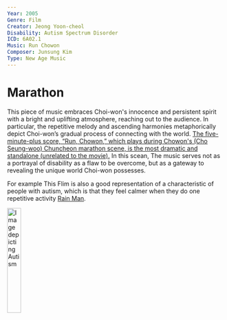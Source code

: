 ```yaml
---
Year: 2005 
Genre: Film 
Creator: Jeong Yoon-cheol
Disability: Autism Spectrum Disorder
ICD: 6A02.1
Music: Run Chowon
Composer: Junsung Kim
Type: New Age Music
---
```


# Marathon

This piece of music embraces Choi-won's innocence and persistent spirit with a bright and uplifting atmosphere, reaching out to the audience. In particular, the repetitive melody and ascending harmonies metaphorically depict Choi-won’s gradual process of connecting with the world. [The five-minute-plus score, “Run, Chowon,” which plays during Chowon's (Cho Seung-woo) Chuncheon marathon scene, is the most dramatic and standalone (unrelated to the movie).](https://youtu.be/6nM9hL95LzA?si=pFjQp4X-W6ni9pBb) In this scean, The music serves not as a portrayal of disability as a flaw to be overcome, but as a gateway to revealing the unique world Choi-won possesses.

For example This Flim is also a good representation of a characteristic of people with autism, which is that they feel calmer when they do one repetitive activity [Rain Man](ahn_ire.md). 

<img src="./lee_kyuchan_img" alt="Image depicting Autism" style="width:25%;" />
